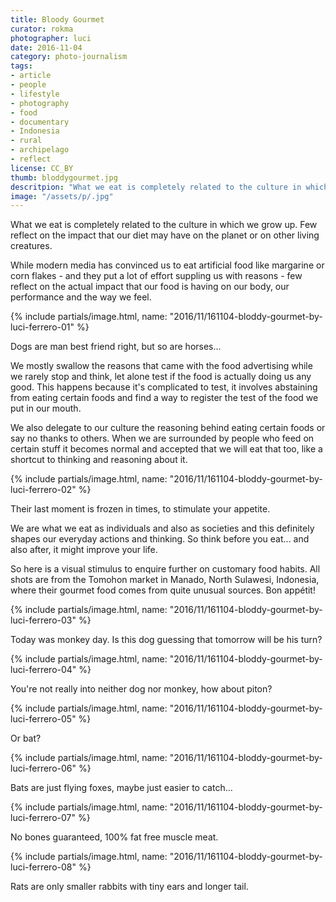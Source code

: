 ```yaml
---
title: Bloody Gourmet
curator: rokma
photographer: luci
date: 2016-11-04
category: photo-journalism
tags:
- article
- people
- lifestyle
- photography
- food
- documentary
- Indonesia
- rural
- archipelago
- reflect
license: CC_BY
thumb: bloddygourmet.jpg
descritpion: "What we eat is completely related to the culture in which we grow up. Few reflect on the impact that our diet may have on the planet or on other living creatures, few reflect on the actual impact that our food is having on our body, our performance and the way we feel."
image: "/assets/p/.jpg"
---
```

What we eat is completely related to the culture in which we grow up. Few reflect on the impact that our diet may have on the planet or on other living creatures.

While modern media has convinced us to eat artificial food like margarine or corn flakes - and they put a lot of effort suppling us with reasons -  few reflect on the actual impact that our food is having on our body, our performance and the way we feel.



{% include partials/image.html, name: "2016/11/161104-bloddy-gourmet-by-luci-ferrero-01" %}

Dogs are man best friend right, but so are horses...

We mostly swallow the reasons that came with the food advertising while we rarely stop and think, let alone test if the food is actually doing us any good. This happens because it's complicated to test, it involves abstaining from eating certain foods and find a way to register the test of the food we put in our mouth.

We also delegate to our culture the reasoning behind eating certain foods or say no thanks to others. When we are surrounded by people who feed on certain stuff it becomes normal and accepted that we will eat that too, like a shortcut to thinking and reasoning about it.



{% include partials/image.html, name: "2016/11/161104-bloddy-gourmet-by-luci-ferrero-02" %}

Their last moment is frozen in times, to stimulate your appetite.

We are what we eat as individuals and also as societies and this definitely shapes our everyday actions and thinking. So think before you eat... and also after, it might improve your life.

So here is a visual stimulus to enquire further on customary food habits. All shots are from the Tomohon market in Manado, North Sulawesi, Indonesia, where their gourmet food comes from quite unusual sources. Bon appétit!

{% include partials/image.html, name: "2016/11/161104-bloddy-gourmet-by-luci-ferrero-03" %}

Today was monkey day. Is this dog guessing that tomorrow will be his turn?

{% include partials/image.html, name: "2016/11/161104-bloddy-gourmet-by-luci-ferrero-04" %}

You're not really into neither dog nor monkey, how about piton?

{% include partials/image.html, name: "2016/11/161104-bloddy-gourmet-by-luci-ferrero-05" %}

Or bat?

{% include partials/image.html, name: "2016/11/161104-bloddy-gourmet-by-luci-ferrero-06" %}

Bats are just flying foxes, maybe just easier to catch...

{% include partials/image.html, name: "2016/11/161104-bloddy-gourmet-by-luci-ferrero-07" %}

No bones guaranteed, 100% fat free muscle meat.

{% include partials/image.html, name: "2016/11/161104-bloddy-gourmet-by-luci-ferrero-08" %}

Rats are only smaller rabbits with tiny ears and longer tail.
